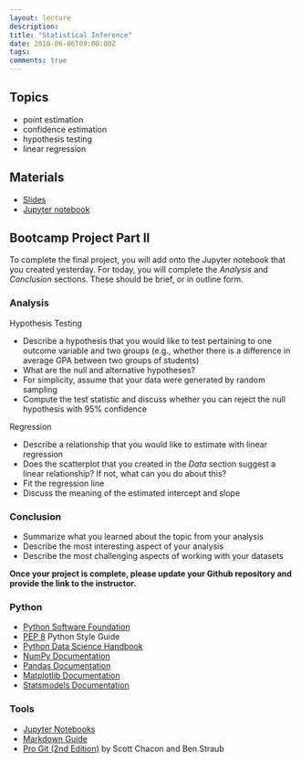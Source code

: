 ```yaml
---
layout: lecture
description: 
title: "Statistical Inference"
date: 2018-06-06T09:00:00Z
tags:
comments: true
---
```


## Topics
 * point estimation
 * confidence estimation
 * hypothesis testing
 * linear regression

## Materials
 * <a target="_blank" href="{{ site.url }}/python-stats/download/lec4_stat_inference.pdf">Slides</a>
* <a target="_blank" href="{{ site.url }}/python-stats/download/lec4_stat_inference.ipynb">Jupyter notebook</a>

## Bootcamp Project Part II
To complete the final project, you will add onto the Jupyter notebook that you created yesterday.  For today, you will complete the *Analysis* and *Conclusion* sections.  These should be brief, or in outline form.  

### Analysis
Hypothesis Testing
 * Describe a hypothesis that you would like to test pertaining to one outcome variable and two groups (e.g., whether there is a difference in average GPA between two groups of students)
 * What are the null and alternative hypotheses?
 * For simplicity, assume that your data were generated by random sampling
 * Compute the test statistic and discuss whether you can reject the null hypothesis with 95% confidence

Regression
 * Describe a relationship that you would like to estimate with linear regression
 * Does the scatterplot that you created in the *Data* section suggest a linear relationship? If not, what can you do about this?
 * Fit the regression line
 * Discuss the meaning of the estimated intercept and slope

### Conclusion
 * Summarize what you learned about the topic from your analysis
 * Describe the most interesting aspect of your analysis
 * Describe the most challenging aspects of working with your datasets

**Once your project is complete, please update your Github repository and provide the link to the instructor.**

### Python
 * <a href="https://www.python.org/" target="_blank">Python Software Foundation</a>
 * <a href="http://pep8.org/" target="_blank">PEP 8</a> Python Style Guide
 * <a href="https://jakevdp.github.io/PythonDataScienceHandbook/index.html" target="_blank">Python Data Science Handbook</a>
 * <a href="https://docs.scipy.org/doc/numpy/" target="_blank">NumPy Documentation</a>
 * <a href="http://pandas.pydata.org/pandas-docs/stable/" target="_blank">Pandas Documentation</a>
 * <a href="https://matplotlib.org/" target="_blank">Matplotlib Documentation</a>
 * <a href="http://www.statsmodels.org/stable/index.html" target="_blank">Statsmodels Documentation</a>

### Tools
 * <a href="https://jupyter.org/" target="_blank">Jupyter Notebooks</a>
 * <a href="https://www.markdownguide.org/" target="_blank">Markdown Guide</a>
 * <a href="https://git-scm.com/book/en/v2" target="_blank">Pro Git (2nd Edition)</a> by Scott Chacon and Ben Straub
